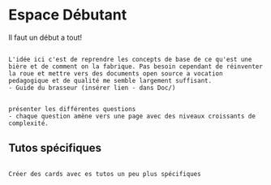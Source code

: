 # Espace Débutant

<p class="emphase">Il faut un début a tout!</p>


```{note}

L'idée ici c'est de reprendre les concepts de base de ce qu'est une bière et de comment on la fabrique. Pas besoin cependant de réinventer la roue et mettre vers des documents open source a vocation pedagogique et de qualité me semble largement suffisant.
- Guide du brasseur (insérer lien - dans Doc/)

```

```{note}

présenter les différentes questions
- chaque question amène vers une page avec des niveaux croissants de complexité.

```   

## Tutos spécifiques


```{note}

Créer des cards avec es tutos un peu plus spécifiques

```